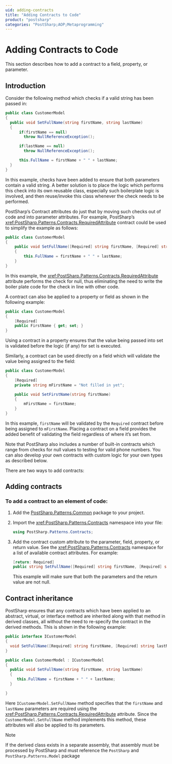 ```yaml
---
uid: adding-contracts
title: "Adding Contracts to Code"
product: "postsharp"
categories: "PostSharp;AOP;Metaprogramming"
---
```

# Adding Contracts to Code

This section describes how to add a contract to a field, property, or parameter.


## Introduction

Consider the following method which checks if a valid string has been passed in:

```csharp
public class CustomerModel
{
  public void SetFullName(string firstName, string lastName)
  {
      if(firstName == null)
        throw NullReferenceException();

      if(lastName == null)
        throw NullReferenceException();

      this.FullName = firstName + " " + lastName;
  }
}
```

In this example, checks have been added to ensure that both parameters contain a valid string. A better solution is to place the logic which performs this check into its own reusable class, especially such boilerplate logic is involved, and then reuse/invoke this class whenever the check needs to be performed.

PostSharp’s Contract attributes do just that by moving such checks out of code and into parameter attributes. For example, PostSharp’s <xref:PostSharp.Patterns.Contracts.RequiredAttribute> contract could be used to simplify the example as follows: 

```csharp
public class CustomerModel
{
    public void SetFullName([Required] string firstName, [Required] string lastName)
    {
        this.FullName = firstName + " " + lastName;
    }
}
```

In this example, the <xref:PostSharp.Patterns.Contracts.RequiredAttribute> attribute performs the check for null, thus eliminating the need to write the boiler plate code for the check in line with other code. 

A contract can also be applied to a property or field as shown in the following example:

```csharp
public class CustomerModel
{
    [Required]
    public FirstName { get; set; }
}
```

Using a contract in a property ensures that the value being passed into set is validated before the logic (if any) for set is executed.

Similarly, a contract can be used directly on a field which will validate the value being assigned to the field:

```csharp
public class CustomerModel
{
    [Required]
    private string mFirstName = "Not filled in yet";

    public void SetFirstName(string firstName)
    {
        mFirstName = firstName;
    }
}
```

In this example, `firstName` will be validated by the `Required` contract before being assigned to `mFirstName`. Placing a contract on a field provides the added benefit of validating the field regardless of where it’s set from. 

Note that PostSharp also includes a number of built-in contracts which range from checks for null values to testing for valid phone numbers. You can also develop your own contracts with custom logic for your own types as described below.

There are two ways to add contracts:


## Adding contracts


### To add a contract to an element of code:

1. Add the [PostSharp.Patterns.Common](https://www.nuget.org/packages/PostSharp.Patterns.Common/) package to your project. 


2. Import the <xref:PostSharp.Patterns.Contracts> namespace into your file: 

    ```csharp
    using PostSharp.Patterns.Contracts;
    ```


3. Add the contract custom attribute to the parameter, field, property, or return value. See the <xref:PostSharp.Patterns.Contracts> namespace for a list of available contract attributes. For example: 

    ```csharp
    [return: Required]
    public string SetFullName([Required] string firstName, [Required] string lastName)
    ```

    This example will make sure that both the parameters and the return value are not null.



## Contract inheritance

PostSharp ensures that any contracts which have been applied to an abstract, virtual, or interface method are inherited along with that method in derived classes, all without the need to re-specify the contract in the derived methods. This is shown in the following example:

```csharp
public interface ICustomerModel
{
  void SetFullName([Required] string firstName, [Required] string lastName);
}

public class CustomerModel : ICustomerModel
{
  public void SetFullName(string firstName, string lastName)
  {
     this.FullName = firstName + " " + lastName;
  }

}
```

Here `ICustomerModel.SetFullName` method specifies that the `firstName` and `lastName` parameters are required using the <xref:PostSharp.Patterns.Contracts.RequiredAttribute> attribute. Since the `CustomerModel.SetFullName` method implements this method, these attributes will also be applied to its parameters. 

> [!NOTE]
> If the derived class exists in a separate assembly, that assembly must be processed by PostSharp and must reference the `PostSharp` and `PostSharp.Patterns.Model` package 

